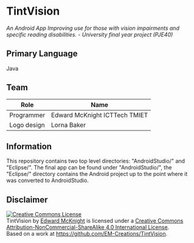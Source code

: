 # TintVision
*An Android App Improving use for those with vision impairments and specific reading disabilities. - University final year project (PJE40)*

## Primary Language
Java

## Team
| Role       | Name                          |
|------------|-------------------------------|
| Programmer | Edward McKnight ICTTech TMIET |
| Logo design | Lorna Baker                  |

## Information
This repository contains two top level directories: "AndroidStudio/" and "Eclipse/". The final app can be found under "AndroidStudio/", the "Eclipse/" directory contains the Android project up to the point where it was converted to AndroidStudio.

## Disclaimer
<a rel="license" href="http://creativecommons.org/licenses/by-nc-sa/4.0/"><img alt="Creative Commons License" style="border-width:0" src="https://i.creativecommons.org/l/by-nc-sa/4.0/88x31.png" /></a><br /><span xmlns:dct="http://purl.org/dc/terms/" property="dct:title">TintVision</span> by <a xmlns:cc="http://creativecommons.org/ns#" href="http://www.em-creations.co.uk" property="cc:attributionName" rel="cc:attributionURL">Edward McKnight</a> is licensed under a <a rel="license" href="http://creativecommons.org/licenses/by-nc-sa/4.0/">Creative Commons Attribution-NonCommercial-ShareAlike 4.0 International License</a>.<br />Based on a work at <a xmlns:dct="http://purl.org/dc/terms/" href="https://github.com/EM-Creations/TintVision" rel="dct:source">https://github.com/EM-Creations/TintVision</a>.
